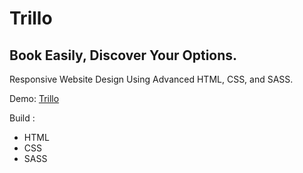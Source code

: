 # Trillo
## Book Easily, Discover Your Options.

Responsive Website Design Using Advanced HTML, CSS, and SASS.

Demo: <a href="https://github.com/RiahiAchraf/Trillo" target="_blank" rel="noopener noreferrer">Trillo</a>

Build :
- HTML
- CSS
- SASS



